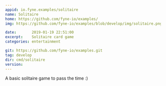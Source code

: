```yaml
---
appid: io.fyne.examples/solitaire
name: Solitaire
home: https://github.com/fyne-io/examples/
img: https://github.com/fyne-io/examples/blob/develop/img/solitaire.png?raw=true

date:       2019-01-19 22:51:00
excerpt:    Solitaire card game
categories: entertainment

git: https://github.com/fyne-io/examples.git
tag: develop
dir: cmd/solitaire
version: 
---
```


A basic solitaire game to pass the time :)

